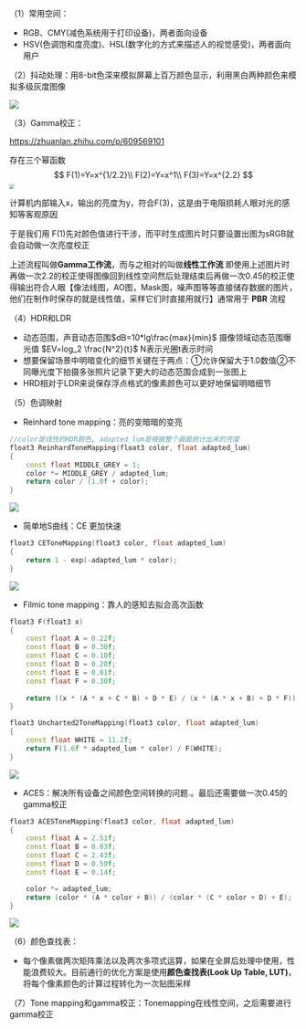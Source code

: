 （1）常用空间：

- RGB、CMY(减色系统用于打印设备)，两者面向设备
- HSV(色调饱和度亮度)、HSL(数字化的方式来描述人的视觉感受)，两者面向用户

（2）抖动处理：用8-bit色深来模拟屏幕上百万颜色显示，利用黑白两种颜色来模拟多级灰度图像

![](./img/colorspace1.png)

（3）Gamma校正：

https://zhuanlan.zhihu.com/p/609569101

存在三个幂函数
$$
F(1)=Y=x^{1/2.2}\\
F(2)=Y=x^1\\
F(3)=Y=x^{2.2}
$$
<img src="./img/colorspace2.png" style="zoom:50%" />

计算机内部输入x，输出的亮度为y，符合F(3)，这是由于电阻损耗人眼对光的感知等客观原因

于是我们用 F(1)先对颜色值进行干涉，而平时生成图片时只要设置出图为sRGB就会自动做一次亮度校正

上述流程叫做**Gamma工作流**，而与之相对的叫做**线性工作流** 即使用上述图片时再做一次2.2的校正使得图像回到线性空间然后处理结束后再做一次0.45的校正使得输出符合人眼【像法线图，AO图，Mask图，噪声图等等直接储存数据的图片，他们在制作时保存的就是线性值，采样它们时直接用就行】通常用于 **PBR** 流程

（4）HDR和LDR

- 动态范围，声音动态范围$dB=10*lg\frac{max}{min}$  摄像领域动态范围曝光值 $EV=log_2 \frac{N^2}{t}$ N表示光圈t表示时间
- 想要保留场景中明暗变化的细节关键在于两点：①允许保留大于1.0数值②不同曝光度下拍摄多张照片记录下更大的动态范围合成到一张图上
- HRD相对于LDR来说保存浮点格式的像素颜色可以更好地保留明暗细节

（5）色调映射

- Reinhard tone mapping：亮的变暗暗的变亮

```c++
//color是线性的HDR颜色, adapted_lum是根据整个画面统计出来的亮度
float3 ReinhardToneMapping(float3 color, float adapted_lum) 
{
    const float MIDDLE_GREY = 1;
    color *= MIDDLE_GREY / adapted_lum;
    return color / (1.0f + color);
}
```

![](./img/colorspace3.png)

- 简单地S曲线：CE 更加快速

```c++
float3 CEToneMapping(float3 color, float adapted_lum) 
{
    return 1 - exp(-adapted_lum * color);
}
```

![](./img/colorspace4.png)

- Filmic tone mapping：靠人的感知去拟合高次函数

```c++
float3 F(float3 x)
{
	const float A = 0.22f;
	const float B = 0.30f;
	const float C = 0.10f;
	const float D = 0.20f;
	const float E = 0.01f;
	const float F = 0.30f;
 
	return ((x * (A * x + C * B) + D * E) / (x * (A * x + B) + D * F)) - E / F;
}

float3 Uncharted2ToneMapping(float3 color, float adapted_lum)
{
	const float WHITE = 11.2f;
	return F(1.6f * adapted_lum * color) / F(WHITE);
}
```

![](./img/colorspace5.png)

- ACES：解决所有设备之间颜色空间转换的问题.。最后还需要做一次0.45的gamma校正

```c++
float3 ACESToneMapping(float3 color, float adapted_lum)
{
	const float A = 2.51f;
	const float B = 0.03f;
	const float C = 2.43f;
	const float D = 0.59f;
	const float E = 0.14f;

	color *= adapted_lum;
	return (color * (A * color + B)) / (color * (C * color + D) + E);
}
```

![](./img/colorspace6.png)

（6）颜色查找表：

- 每个像素做两次矩阵乘法以及两次多项式运算，如果在全屏后处理中使用，性能浪费较大。目前通行的优化方案是使用**颜色查找表(Look Up Table, LUT)**，将每个像素颜色的计算过程转化为一次贴图采样

（7）Tone mapping和gamma校正：Tonemapping在线性空间，之后需要进行gamma校正













